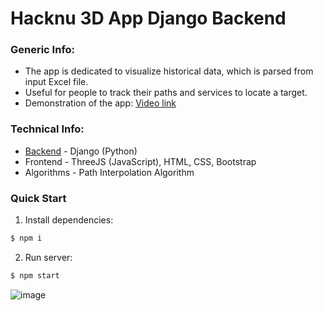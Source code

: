 # Hacknu 3D App Django Backend

### Generic Info:
* The app is dedicated to visualize historical data, which is parsed from input Excel file.
* Useful for people to track their paths and services to locate a target.
* Demonstration of the app: [Video link](https://drive.google.com/file/d/1wlTeC7tHH44Bf_GIy4AroO4qx5PucNUU/view?usp=sharing)

### Technical Info:
* [Backend](https://github.com/meyrlan/hacknu-2022-backend) - Django (Python)
* Frontend - ThreeJS (JavaScript), HTML, CSS, Bootstrap
* Algorithms - Path Interpolation Algorithm

### Quick Start

1. Install dependencies:

```bash
$ npm i
```

2. Run server:

```bash
$ npm start
```

![image](https://user-images.githubusercontent.com/45965276/192124610-ed15ceb0-893b-4630-a885-5b05d6fa4cc0.png)
